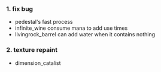 ### 1. fix bug

- pedestal's fast process
- infinite_wine consume mana to add use times
- livingrock_barrel can add water when it contains nothing

### 2. texture repaint

- dimension_catalist
